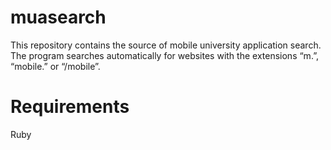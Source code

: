muasearch
==============

This repository contains the source of mobile university application search.
The program searches automatically for websites with the extensions “m.”, “mobile.” or “/mobile”.

Requirements
===========
Ruby

